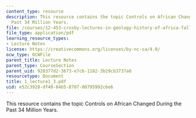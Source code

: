 ```yaml
---
content_type: resource
description: This resource contains the topic Controls on African Changed During the
  Past 34 Million Years.
file: /courses/12-453-crosby-lectures-in-geology-history-of-africa-fall-2005/e52c3928df4084b5870700795992c6e6_1_lecture1_3.pdf
file_type: application/pdf
learning_resource_types:
- Lecture Notes
license: https://creativecommons.org/licenses/by-nc-sa/4.0/
ocw_type: OCWFile
parent_title: Lecture Notes
parent_type: CourseSection
parent_uid: 920377d2-3673-e7cb-1182-3b29cb3737a8
resourcetype: Document
title: 1_lecture1_3.pdf
uid: e52c3928-df40-84b5-8707-00795992c6e6
---
```

This resource contains the topic Controls on African Changed During the Past 34 Million Years.